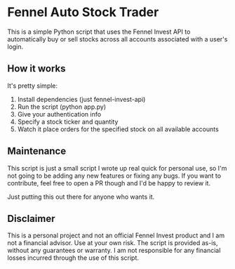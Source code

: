 # Fennel Auto Stock Trader

This is a simple Python script that uses the Fennel Invest API to automatically buy or sell stocks across all accounts associated with a user's login.

## How it works

It's pretty simple:
1. Install dependencies (just fennel-invest-api)
2. Run the script (python app.py)
3. Give your authentication info
4. Specify a stock ticker and quantity
5. Watch it place orders for the specified stock on all available accounts

## Maintenance

This script is just a small script I wrote up real quick for personal use, so I'm not going to be adding any new features or fixing any bugs. If you want to contribute, feel free to open a PR though and I'd be happy to review it.

Just putting this out there for anyone who wants it.

## Disclaimer

This is a personal project and not an official Fennel Invest product and I am not a financial advisor. Use at your own risk. The script is provided as-is, without any guarantees or warranty. I am not responsible for any financial losses incurred through the use of this script.

